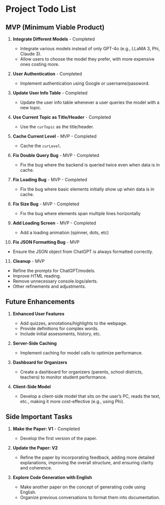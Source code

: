 # Project Todo List

## MVP (Minimum Viable Product)

1. **Integrate Different Models** - Completed
   - Integrate various models instead of only GPT-4o (e.g., LLaMA 3, Phi, Claude 3).
   - Allow users to choose the model they prefer, with more expensive ones costing more.

2. **User Authentication** - Completed
   - Implement authentication using Google or username/password.

3. **Update User Info Table** - Completed
   - Update the user info table whenever a user queries the model with a new topic.

4. **Use Current Topic as Title/Header** - Completed
   - Use the `curTopic` as the title/header.

5. **Cache Current Level** - MVP - Completed
   - Cache the `curLevel`.

6. **Fix Double Query Bug** - MVP - Completed
   - Fix the bug where the backend is queried twice even when data is in cache.

7. **Fix Loading Bug** - MVP - Completed
   - Fix the bug where basic elements initially show up when data is in cache.

8. **Fix Size Bug** - MVP - Completed
   - Fix the bug where elements span multiple lines horizontally

9. **Add Loading Screen** - MVP - Completed
   - Add a loading animation (spinner, dots, etc)

10. **Fix JSON Formatting Bug** - MVP
   - Ensure the JSON object from ChatGPT is always formatted correctly.

11. **Cleanup** - MVP
   - Refine the prompts for ChatGPT/models.
   - Improve HTML reading.
   - Remove unnecessary console.logs/alerts.
   - Other refinements and adjustments.

## Future Enhancements

1. **Enhanced User Features**
   - Add quizzes, annotations/highlights to the webpage.
   - Provide definitions for complex words.
   - Include initial assessments, history, etc.

2. **Server-Side Caching**
   - Implement caching for model calls to optimize performance.

3. **Dashboard for Organizers**
   - Create a dashboard for organizers (parents, school districts, teachers) to monitor student performance.

4. **Client-Side Model**
   - Develop a client-side model that sits on the user’s PC, reads the text, etc., making it more cost-effective (e.g., using Phi).

## Side Important Tasks

1. **Make the Paper: V1** - Completed
   - Develop the first version of the paper.

2. **Update the Paper: V2**
   - Refine the paper by incorporating feedback, adding more detailed explanations, improving the overall structure, and ensuring clarity and coherence.

3. **Explore Code Generation with English**
   - Make another paper on the concept of generating code using English.
   - Organize previous conversations to format them into documentation.